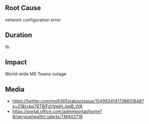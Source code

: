 ## Root Cause

network configuration error

## Duration

1h

## Impact

World-wide MS Teams outage

## Media

- https://twitter.com/msft365status/status/1549934141738651648?s=21&t=bq79TBlFzHzpiH_qwB_tVA
- https://portal.office.com/adminportal/home?#/servicehealth/:/alerts/TM402718

